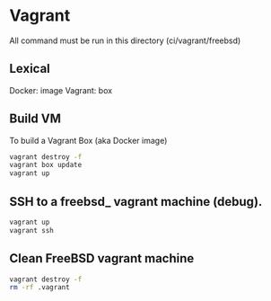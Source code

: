 # Vagrant

All command must be run in this directory (ci/vagrant/freebsd)

## Lexical

Docker: image
Vagrant: box

## Build VM

To build a Vagrant Box (aka Docker image)

```sh
vagrant destroy -f
vagrant box update
vagrant up
```

## SSH to a freebsd_<lang> vagrant machine (debug).

```sh
vagrant up
vagrant ssh
```

## Clean FreeBSD vagrant machine

```sh
vagrant destroy -f
rm -rf .vagrant
```
